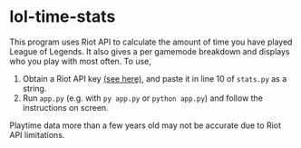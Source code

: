# lol-time-stats

This program uses Riot API to calculate the amount of time you have played League of Legends. It also gives a per gamemode breakdown and displays who you play with most often. To use,

1. Obtain a Riot API key [(see here)](https://developer.riotgames.com/docs/portal#web-apis_api-keys), and paste it in line 10 of `stats.py` as a string.
2. Run `app.py` (e.g. with `py app.py` or `python app.py`) and follow the instructions on screen.

Playtime data more than a few years old may not be accurate due to Riot API limitations.
